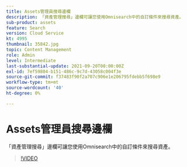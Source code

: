 ```yaml
---
title: Assets管理員搜尋邊欄
description: 「資產管理搜尋」邊欄可讓您使用Omnisearch中的自訂條件來搜尋資產。
sub-product: assets
feature: Search
version: Cloud Service
kt: 4995
thumbnail: 35842.jpg
topic: Content Management
role: Admin
level: Intermediate
last-substantial-update: 2021-09-20T00:00:00Z
exl-id: 7ef59804-b151-486c-9c7d-43058c004f3e
source-git-commit: f37483f90f2a707c906e1e206795fdebb5f698e9
workflow-type: tm+mt
source-wordcount: '40'
ht-degree: 0%

---
```


# Assets管理員搜尋邊欄

「資產管理搜尋」邊欄可讓您使用Omnisearch中的自訂條件來搜尋資產。

>[!VIDEO](https://video.tv.adobe.com/v/35842/?quality=12&learn=on&hidetitle=true)
